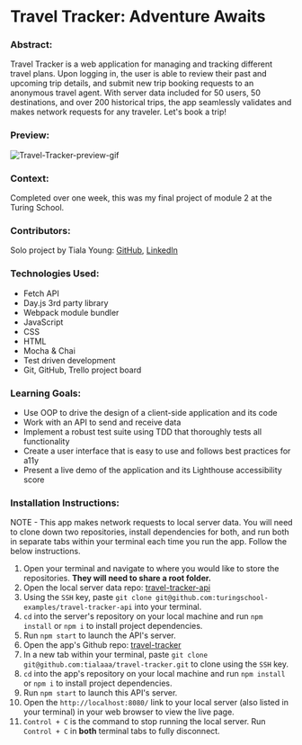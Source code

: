 # Travel Tracker: Adventure Awaits

### Abstract:
[//]: <> (Briefly describe what you built and its features. What problem is the app solving? How does this application solve that problem?)
Travel Tracker is a web application for managing and tracking different travel plans. Upon logging in, the user is able to review their past and upcoming trip details, and submit new trip booking requests to an anonymous travel agent. With server data included for 50 users, 50 destinations, and over 200 historical trips, the app seamlessly validates and makes network requests for any traveler. Let's book a trip!

### Preview:
![Travel-Tracker-preview-gif](https://user-images.githubusercontent.com/121128718/234365780-e64caefa-e980-47d1-a05e-66bda52e60be.gif)

### Context:
[//]: <> (Give some context for the project here. How long did you have to work on it? How far into the Turing program are you?)
Completed over one week, this was my final project of module 2 at the Turing School.

### Contributors:
[//]: <> (Who worked on this application? Link to their GitHubs.)
Solo project by Tiala Young: [GitHub](https://github.com/tialaaa), [LinkedIn](https://www.linkedin.com/in/tialayoung/)

### Technologies Used:
- Fetch API
- Day.js 3rd party library
- Webpack module bundler
- JavaScript
- CSS
- HTML
- Mocha & Chai
- Test driven development
- Git, GitHub, Trello project board

### Learning Goals:
[//]: <> (What were the learning goals of this project? What tech did you work with?)
- Use OOP to drive the design of a client-side application and its code
- Work with an API to send and receive data
- Implement a robust test suite using TDD that thoroughly tests all functionality
- Create a user interface that is easy to use and follows best practices for a11y
- Present a live demo of the application and its Lighthouse accessibility score

### Installation Instructions:
[//]: <> (What steps does a person have to take to get your app cloned down and running?)
NOTE - This app makes network requests to local server data. You will need to clone down two repositories, install dependencies for both, and run both in separate tabs within your terminal each time you run the app. Follow the below instructions.

1. Open your terminal and navigate to where you would like to store the repositories. **They will need to share a root folder.**
2. Open the local server data repo: [travel-tracker-api](https://github.com/turingschool-examples/travel-tracker-api)
3. Using the `SSH` key, paste `git clone git@github.com:turingschool-examples/travel-tracker-api` into your terminal.
4. `cd` into the server's repository on your local machine and run `npm install` or `npm i` to install project dependencies.
5. Run `npm start` to launch the API's server.
6. Open the app's Github repo: [travel-tracker](https://github.com/tialaaa/travel-tracker)
7. In a new tab within your terminal, paste `git clone git@github.com:tialaaa/travel-tracker.git` to clone using the `SSH` key. 
8. `cd` into the app's repository on your local machine and run `npm install` or `npm i` to install project dependencies.
9. Run `npm start` to launch this API's server.
10. Open the `http://localhost:8080/` link to your local server (also listed in your terminal) in your web browser to view the live page.
11. `Control + C` is the command to stop running the local server. Run `Control + C` in **both** terminal tabs to fully disconnect.

[//]: <> (### Wins & Challenges:)
[//]: <> (What are 2-3 wins you have from this project? What were some challenges you faced - and how did you get over them?)
